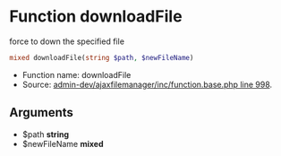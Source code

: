 Function downloadFile
===========================

force to down the specified file



```php
mixed downloadFile(string $path, $newFileName)
```

* Function name: downloadFile
* Source: [admin-dev/ajaxfilemanager/inc/function.base.php line 998](https://github.com/PrestaShop/PrestaShop/blob/1.5.3.0/admin-dev/ajaxfilemanager/inc/function.base.php#L998).

Arguments
---------

* $path **string**
* $newFileName **mixed**

